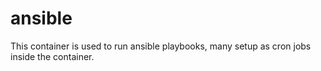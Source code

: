 # ansible

This container is used to run ansible playbooks, many setup as cron jobs inside the container.

